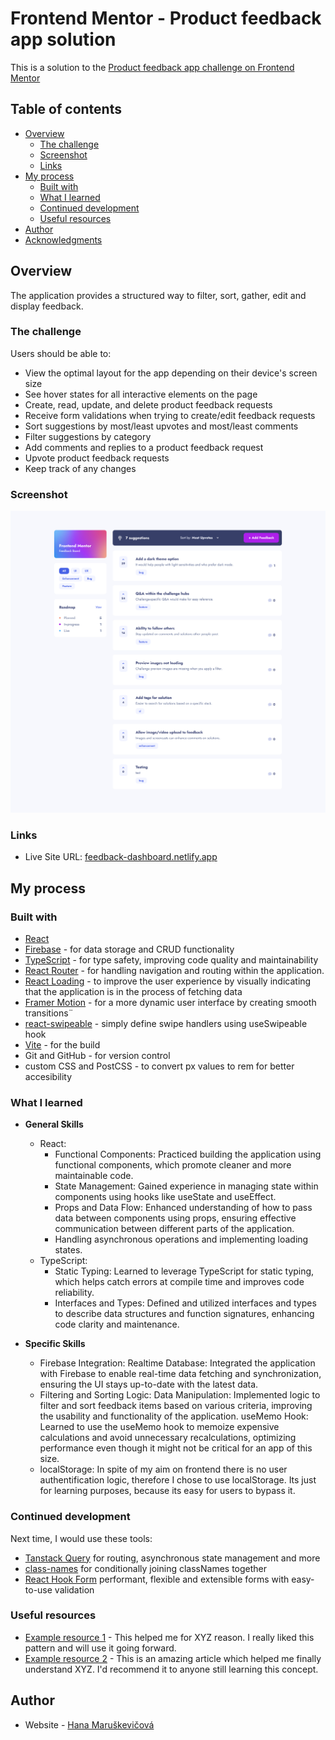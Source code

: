 # Frontend Mentor - Product feedback app solution

This is a solution to the [Product feedback app challenge on Frontend Mentor](https://www.frontendmentor.io/challenges/product-feedback-app-wbvUYqjR6)

## Table of contents

- [Overview](#overview)
  - [The challenge](#the-challenge)
  - [Screenshot](#screenshot)
  - [Links](#links)
- [My process](#my-process)
  - [Built with](#built-with)
  - [What I learned](#what-i-learned)
  - [Continued development](#continued-development)
  - [Useful resources](#useful-resources)
- [Author](#author)
- [Acknowledgments](#acknowledgments)

## Overview

The application provides a structured way to filter, sort, gather, edit and display feedback.

### The challenge

Users should be able to:

- View the optimal layout for the app depending on their device's screen size
- See hover states for all interactive elements on the page
- Create, read, update, and delete product feedback requests
- Receive form validations when trying to create/edit feedback requests
- Sort suggestions by most/least upvotes and most/least comments
- Filter suggestions by category
- Add comments and replies to a product feedback request
- Upvote product feedback requests
- Keep track of any changes

### Screenshot

![](./screenshot.png)

### Links

- Live Site URL: [feedback-dashboard.netlify.app](https://feedback-dashboard.netlify.app/)

## My process

### Built with

- [React](https://reactjs.org/)
- [Firebase](https://firebase.google.com/) - for data storage and CRUD functionality
- [TypeScript](https://www.typescriptlang.org/) - for type safety, improving code quality and maintainability
- [React Router](https://reactrouter.com/en/main) - for handling navigation and routing within the application.
- [React Loading](https://www.npmjs.com/package/react-loading) - to improve the user experience by visually indicating that the application is in the process of fetching data
- [Framer Motion](https://www.framer.com/motion/) - for a more dynamic user interface by creating smooth transitions¨
- [react-swipeable](https://www.npmjs.com/package/react-swipeable) - simply define swipe handlers using useSwipeable hook
- [Vite](https://vitejs.dev/) - for the build
- Git and GitHub - for version control
- custom CSS and PostCSS - to convert px values to rem for better accesibility

### What I learned

- **General Skills**

    - React:
        - Functional Components: Practiced building the application using functional components, which promote cleaner and more maintainable code.
        - State Management: Gained experience in managing state within components using hooks like useState and useEffect.
        - Props and Data Flow: Enhanced understanding of how to pass data between components using props, ensuring effective communication between   different parts of the application.
        - Handling asynchronous operations and implementing loading states.
    - TypeScript:
        - Static Typing: Learned to leverage TypeScript for static typing, which helps catch errors at compile time and improves code reliability.
        - Interfaces and Types: Defined and utilized interfaces and types to describe data structures and function signatures, enhancing code clarity and maintenance.

- **Specific Skills**

    - Firebase Integration:
        Realtime Database: Integrated the application with Firebase to enable real-time data fetching and synchronization, ensuring the UI stays up-to-date with the latest data.
    - Filtering and Sorting Logic:
        Data Manipulation: Implemented logic to filter and sort feedback items based on various criteria, improving the usability and functionality of the application.
        useMemo Hook: Learned to use the useMemo hook to memoize expensive calculations and avoid unnecessary recalculations, optimizing performance even though it might not be critical for an app of this size.
    - localStorage:
        In spite of my aim on frontend there is no user authentification logic, therefore I chose to use localStorage. Its just for learning purposes, because its easy for users to bypass it.

### Continued development

Next time, I would use these tools:
- [Tanstack Query](https://tanstack.com/) for routing, asynchronous state management and more
- [class-names](https://github.com/JedWatson/classnames) for conditionally joining classNames together
- [React Hook Form](https://react-hook-form.com/) performant, flexible and extensible forms with easy-to-use validation

### Useful resources

- [Example resource 1](https://www.example.com) - This helped me for XYZ reason. I really liked this pattern and will use it going forward.
- [Example resource 2](https://www.example.com) - This is an amazing article which helped me finally understand XYZ. I'd recommend it to anyone still learning this concept.

## Author

- Website - [Hana Maruškevičová](hanamarus.cz)
